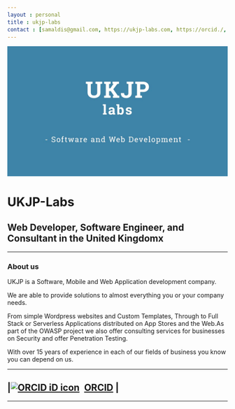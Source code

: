 ```yaml
---
layout : personal
title : ukjp-labs
contact : [samaldis@gmail.com, https://ukjp-labs.com, https://orcid./, github]
---
```


<img src="src/ukjp-labs.jpg
" />



# UKJP-Labs



## Web Developer, Software Engineer, and Consultant in the United Kingdomx

-----

### About us

UKJP is a Software, Mobile and Web Application development company.

We are able to provide solutions to almost everything you or your company needs.

From  simple Wordpress websites and Custom Templates, Through to Full Stack  or Serverless Applications distributed on App Stores and the Web.As part  of the OWASP project we also offer consulting services for businesses  on Security and offer Penetration Testing.

With over 15 years of experience in each of our fields of business you know you can depend on us.

---
|<a itemprop="sameAs" content="https://orcid.org/0000-0002-5289-5622" href="https://orcid.org/0000-0002-5289-5622" target="_blank" rel="noopener noreferrer" style="vertical-align:top;"><img src="https://orcid.org/sites/default/files/images/orcid_16x16.png" style="width:1em;margin-right:.5em;" alt="ORCID iD icon">ORCID</a> |
---
---